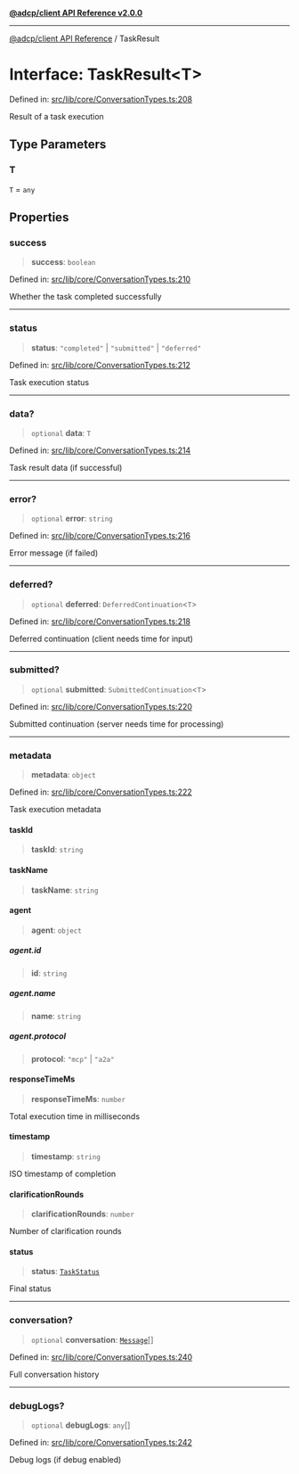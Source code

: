 [**@adcp/client API Reference v2.0.0**](../README.md)

***

[@adcp/client API Reference](../README.md) / TaskResult

# Interface: TaskResult\<T\>

Defined in: [src/lib/core/ConversationTypes.ts:208](https://github.com/adcontextprotocol/adcp-client/blob/e8953d756e5ce5fafa76c5e8fa2f0316f0da0998/src/lib/core/ConversationTypes.ts#L208)

Result of a task execution

## Type Parameters

### T

`T` = `any`

## Properties

### success

> **success**: `boolean`

Defined in: [src/lib/core/ConversationTypes.ts:210](https://github.com/adcontextprotocol/adcp-client/blob/e8953d756e5ce5fafa76c5e8fa2f0316f0da0998/src/lib/core/ConversationTypes.ts#L210)

Whether the task completed successfully

***

### status

> **status**: `"completed"` \| `"submitted"` \| `"deferred"`

Defined in: [src/lib/core/ConversationTypes.ts:212](https://github.com/adcontextprotocol/adcp-client/blob/e8953d756e5ce5fafa76c5e8fa2f0316f0da0998/src/lib/core/ConversationTypes.ts#L212)

Task execution status

***

### data?

> `optional` **data**: `T`

Defined in: [src/lib/core/ConversationTypes.ts:214](https://github.com/adcontextprotocol/adcp-client/blob/e8953d756e5ce5fafa76c5e8fa2f0316f0da0998/src/lib/core/ConversationTypes.ts#L214)

Task result data (if successful)

***

### error?

> `optional` **error**: `string`

Defined in: [src/lib/core/ConversationTypes.ts:216](https://github.com/adcontextprotocol/adcp-client/blob/e8953d756e5ce5fafa76c5e8fa2f0316f0da0998/src/lib/core/ConversationTypes.ts#L216)

Error message (if failed)

***

### deferred?

> `optional` **deferred**: `DeferredContinuation`\<`T`\>

Defined in: [src/lib/core/ConversationTypes.ts:218](https://github.com/adcontextprotocol/adcp-client/blob/e8953d756e5ce5fafa76c5e8fa2f0316f0da0998/src/lib/core/ConversationTypes.ts#L218)

Deferred continuation (client needs time for input)

***

### submitted?

> `optional` **submitted**: `SubmittedContinuation`\<`T`\>

Defined in: [src/lib/core/ConversationTypes.ts:220](https://github.com/adcontextprotocol/adcp-client/blob/e8953d756e5ce5fafa76c5e8fa2f0316f0da0998/src/lib/core/ConversationTypes.ts#L220)

Submitted continuation (server needs time for processing)

***

### metadata

> **metadata**: `object`

Defined in: [src/lib/core/ConversationTypes.ts:222](https://github.com/adcontextprotocol/adcp-client/blob/e8953d756e5ce5fafa76c5e8fa2f0316f0da0998/src/lib/core/ConversationTypes.ts#L222)

Task execution metadata

#### taskId

> **taskId**: `string`

#### taskName

> **taskName**: `string`

#### agent

> **agent**: `object`

##### agent.id

> **id**: `string`

##### agent.name

> **name**: `string`

##### agent.protocol

> **protocol**: `"mcp"` \| `"a2a"`

#### responseTimeMs

> **responseTimeMs**: `number`

Total execution time in milliseconds

#### timestamp

> **timestamp**: `string`

ISO timestamp of completion

#### clarificationRounds

> **clarificationRounds**: `number`

Number of clarification rounds

#### status

> **status**: [`TaskStatus`](../type-aliases/TaskStatus.md)

Final status

***

### conversation?

> `optional` **conversation**: [`Message`](Message.md)[]

Defined in: [src/lib/core/ConversationTypes.ts:240](https://github.com/adcontextprotocol/adcp-client/blob/e8953d756e5ce5fafa76c5e8fa2f0316f0da0998/src/lib/core/ConversationTypes.ts#L240)

Full conversation history

***

### debugLogs?

> `optional` **debugLogs**: `any`[]

Defined in: [src/lib/core/ConversationTypes.ts:242](https://github.com/adcontextprotocol/adcp-client/blob/e8953d756e5ce5fafa76c5e8fa2f0316f0da0998/src/lib/core/ConversationTypes.ts#L242)

Debug logs (if debug enabled)

